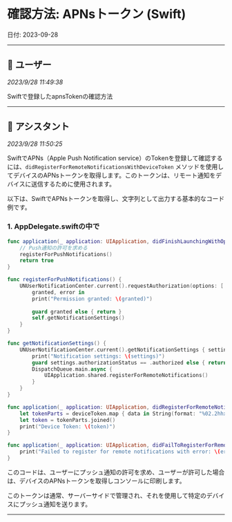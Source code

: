 # 確認方法: APNsトークン (Swift)

日付: 2023-09-28

---

## 👤 ユーザー
*2023/9/28 11:49:38*

Swiftで登録したapnsTokenの確認方法

---

## 🤖 アシスタント
*2023/9/28 11:50:25*

SwiftでAPNs（Apple Push Notification service）のTokenを登録して確認するには、`didRegisterForRemoteNotificationsWithDeviceToken` メソッドを使用してデバイスのAPNsトークンを取得します。このトークンは、リモート通知をデバイスに送信するために使用されます。

以下は、SwiftでAPNsトークンを取得し、文字列として出力する基本的なコード例です。

### 1. AppDelegate.swiftの中で

```swift
func application(_ application: UIApplication, didFinishLaunchingWithOptions launchOptions: [UIApplication.LaunchOptionsKey: Any]?) -> Bool {
    // Push通知の許可を求める
    registerForPushNotifications()
    return true
}

func registerForPushNotifications() {
    UNUserNotificationCenter.current().requestAuthorization(options: [.alert, .sound, .badge]) {
        granted, error in
        print("Permission granted: \(granted)")
        
        guard granted else { return }
        self.getNotificationSettings()
    }
}

func getNotificationSettings() {
    UNUserNotificationCenter.current().getNotificationSettings { settings in
        print("Notification settings: \(settings)")
        guard settings.authorizationStatus == .authorized else { return }
        DispatchQueue.main.async {
            UIApplication.shared.registerForRemoteNotifications()
        }
    }
}

func application(_ application: UIApplication, didRegisterForRemoteNotificationsWithDeviceToken deviceToken: Data) {
    let tokenParts = deviceToken.map { data in String(format: "%02.2hhx", data) }
    let token = tokenParts.joined()
    print("Device Token: \(token)")
}

func application(_ application: UIApplication, didFailToRegisterForRemoteNotificationsWithError error: Error) {
    print("Failed to register for remote notifications with error: \(error)")
}
```

このコードは、ユーザーにプッシュ通知の許可を求め、ユーザーが許可した場合は、デバイスのAPNsトークンを取得しコンソールに印刷します。

このトークンは通常、サーバーサイドで管理され、それを使用して特定のデバイスにプッシュ通知を送ります。

---
